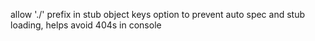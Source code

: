 allow './' prefix in stub object keys
option to prevent auto spec and stub loading, helps avoid 404s in console